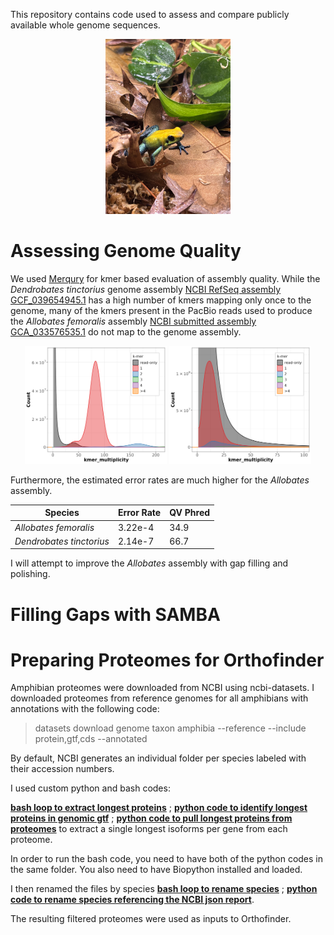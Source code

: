 
This repository contains code used to assess and compare publicly available whole genome sequences.

<p align="center">
<img width="200" height="280" src="IMG_3959.jpg">
</p>


# Assessing Genome Quality

We used [Merqury](https://github.com/marbl/merqury) for kmer based evaluation of assembly quality. While the *Dendrobates tinctorius* genome assembly [NCBI RefSeq assembly GCF_039654945.1](https://www.ncbi.nlm.nih.gov/datasets/genome/GCF_039654945.1/) has a high number of kmers mapping only once to the genome, many of the kmers present in the PacBio reads used to produce the *Allobates femoralis* assembly [NCBI submitted assembly GCA_033576535.1](https://www.ncbi.nlm.nih.gov/datasets/genome/GCA_033576535.1/) do not map to the genome assembly.

<p align="center">
  <img src="Dendrobates-merqury-out.GCF_039654945.1_ASM3965494v1_genomic.fna.gz.spectra-cn.fl.png" width="45%" />
  <img src="Allobates_merquery_orig_.fl.png" width="45%" />
</p>



Furthermore, the estimated error rates are much higher for the *Allobates* assembly.


| Species    | Error Rate   | QV Phred |
| -------- | ------- | ------- |
| *Allobates femoralis*  | 3.22e-4  | 34.9   |
| *Dendrobates tinctorius* | 2.14e-7  |  66.7  |


I will attempt to improve the *Allobates* assembly with gap filling and polishing.

# Filling Gaps with SAMBA

# Preparing Proteomes for Orthofinder

Amphibian proteomes were downloaded from NCBI using ncbi-datasets. I downloaded proteomes from reference genomes for all amphibians with annotations with the following code:

> datasets download genome taxon amphibia --reference --include protein,gtf,cds --annotated

By default, NCBI generates an individual folder per species labeled with their accession numbers.

I used custom python and bash codes:

[**bash loop to extract longest proteins**](extract_longest_proteins_all.sh) ; [**python code to identify longest proteins in genomic gtf**](list_longest_protein.py) ; [**python code to pull longest proteins from proteomes**](extract_proteins.py) to extract a single longest isoforms per gene from each proteome. 


In order to run the bash code, you need to have both of the python codes in the same folder. You also need to have Biopython installed and loaded.

I then renamed the files by species [**bash loop to rename species**](rename_and_collect_by_species.sh) ; [**python code to rename species referencing the NCBI json report**](extract_accession_to_species.py).

The resulting filtered proteomes were used as inputs to Orthofinder.


